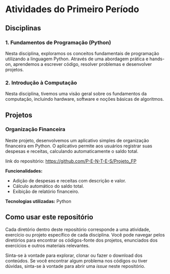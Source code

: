 # Atividades do Primeiro Período

## Disciplinas

### 1. Fundamentos de Programação (Python)

Nesta disciplina, exploramos os conceitos fundamentais de programação utilizando a linguagem Python. Através de uma abordagem prática e hands-on, aprendemos a escrever código, resolver problemas e desenvolver projetos.

### 2. Introdução à Computação

Nesta disciplina, tivemos uma visão geral sobre os fundamentos da computação, incluindo hardware, software e noções básicas de algoritmos.

## Projetos

### Organização Financeira

Neste projeto, desenvolvemos um aplicativo simples de organização financeira em Python. O aplicativo permite aos usuários registrar suas despesas e receitas, calculando automaticamente o saldo total.

link do repositório:
https://github.com/P-E-N-T-E-S/Projeto_FP

**Funcionalidades:**
- Adição de despesas e receitas com descrição e valor.
- Cálculo automático do saldo total.
- Exibição de relatório financeiro.

**Tecnologias utilizadas:** Python

## Como usar este repositório

Cada diretório dentro deste repositório corresponde a uma atividade, exercício ou projeto específico de cada disciplina. Você pode navegar pelos diretórios para encontrar os códigos-fonte dos projetos, enunciados dos exercícios e outros materiais relevantes.

Sinta-se à vontade para explorar, clonar ou fazer o download dos conteúdos. Se você encontrar algum problema nos códigos ou tiver dúvidas, sinta-se à vontade para abrir uma *issue* neste repositório.
